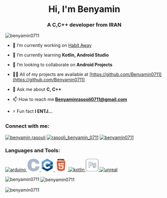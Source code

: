 <h1 align="center">Hi, I'm Benyamin</h1>
<h3 align="center">A C,C++ developer from IRAN</h3>

<p align="left"> <img src="https://komarev.com/ghpvc/?username=benyamin0711&label=Profile%20views&color=0e75b6&style=flat" alt="benyamin0711" /> </p>

- 🔭 I’m currently working on [Habit Away](https://github.com/Benyamin0711/HabitAway)

- 🌱 I’m currently learning **Kotlin, Android Studio**

- 👯 I’m looking to collaborate on **Android Projects**

- 👨‍💻 All of my projects are available at [https://github.com/Benyamin0711](https://github.com/Benyamin0711)

- 💬 Ask me about **C, C++**

- 📫 How to reach me **Benyaminrasooli0711@gmail.com**

- ⚡ Fun fact **I ENTJ...**

<h3 align="left">Connect with me:</h3>
<p align="left">
<a href="https://linkedin.com/in/benyamin rasouli" target="blank"><img align="center" src="https://raw.githubusercontent.com/rahuldkjain/github-profile-readme-generator/master/src/images/icons/Social/linked-in-alt.svg" alt="benyamin rasouli" height="30" width="40" /></a>
<a href="https://instagram.com/rasooli_benyamin_0711" target="blank"><img align="center" src="https://raw.githubusercontent.com/rahuldkjain/github-profile-readme-generator/master/src/images/icons/Social/instagram.svg" alt="rasooli_benyamin_0711" height="30" width="40" /></a>
<a href="https://www.youtube.com/c/benyamin0711" target="blank"><img align="center" src="https://raw.githubusercontent.com/rahuldkjain/github-profile-readme-generator/master/src/images/icons/Social/youtube.svg" alt="benyamin0711" height="30" width="40" /></a>
</p>

<h3 align="left">Languages and Tools:</h3>
<p align="left"> <a href="https://www.arduino.cc/" target="_blank" rel="noreferrer"> <img src="https://cdn.worldvectorlogo.com/logos/arduino-1.svg" alt="arduino" width="40" height="40"/> </a> <a href="https://www.cprogramming.com/" target="_blank" rel="noreferrer"> <img src="https://raw.githubusercontent.com/devicons/devicon/master/icons/c/c-original.svg" alt="c" width="40" height="40"/> </a> <a href="https://www.w3schools.com/cpp/" target="_blank" rel="noreferrer"> <img src="https://raw.githubusercontent.com/devicons/devicon/master/icons/cplusplus/cplusplus-original.svg" alt="cplusplus" width="40" height="40"/> </a> <a href="https://www.w3.org/html/" target="_blank" rel="noreferrer"> <img src="https://raw.githubusercontent.com/devicons/devicon/master/icons/html5/html5-original-wordmark.svg" alt="html5" width="40" height="40"/> </a> <a href="https://kotlinlang.org" target="_blank" rel="noreferrer"> <img src="https://www.vectorlogo.zone/logos/kotlinlang/kotlinlang-icon.svg" alt="kotlin" width="40" height="40"/> </a> <a href="https://www.photoshop.com/en" target="_blank" rel="noreferrer"> <img src="https://raw.githubusercontent.com/devicons/devicon/master/icons/photoshop/photoshop-line.svg" alt="photoshop" width="40" height="40"/> </a> <a href="https://unrealengine.com/" target="_blank" rel="noreferrer"> <img src="https://raw.githubusercontent.com/kenangundogan/fontisto/036b7eca71aab1bef8e6a0518f7329f13ed62f6b/icons/svg/brand/unreal-engine.svg" alt="unreal" width="40" height="40"/> </a> </p>

<p><img align="left" src="https://github-readme-stats.vercel.app/api/top-langs?username=benyamin0711&show_icons=true&locale=en&layout=compact" alt="benyamin0711" /></p>

<p>&nbsp;<img align="center" src="https://github-readme-stats.vercel.app/api?username=benyamin0711&show_icons=true&locale=en" alt="benyamin0711" /></p>

<p><img align="center" src="https://github-readme-streak-stats.herokuapp.com/?user=benyamin0711&" alt="benyamin0711" /></p>
